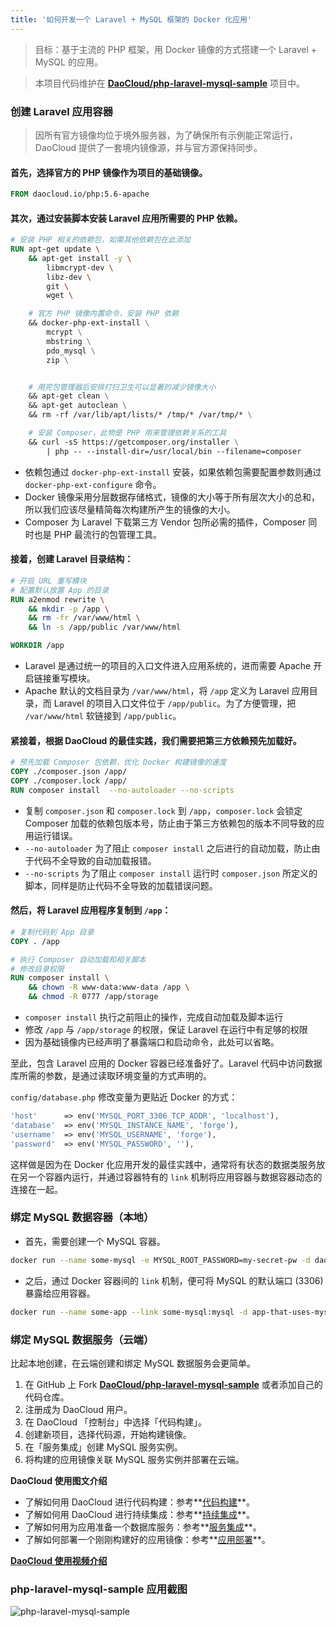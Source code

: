 ```yaml
---
title: '如何开发一个 Laravel + MySQL 框架的 Docker 化应用'
---
```


<!-- reviewed by fiona -->

> 目标：基于主流的 PHP 框架，用 Docker 镜像的方式搭建一个 Laravel + MySQL 的应用。

> 本项目代码维护在 **[DaoCloud/php-laravel-mysql-sample](https://github.com/DaoCloud/php-laravel-mysql-sample)** 项目中。

### 创建 Laravel 应用容器

> 因所有官方镜像均位于境外服务器，为了确保所有示例能正常运行，DaoCloud 提供了一套境内镜像源，并与官方源保持同步。

#### 首先，选择官方的 PHP 镜像作为项目的基础镜像。

```dockerfile
FROM daocloud.io/php:5.6-apache
```

#### 其次，通过安装脚本安装 Laravel 应用所需要的 PHP 依赖。

```dockerfile
# 安装 PHP 相关的依赖包，如需其他依赖包在此添加
RUN apt-get update \
    && apt-get install -y \
        libmcrypt-dev \
        libz-dev \
        git \
        wget \

    # 官方 PHP 镜像内置命令，安装 PHP 依赖
    && docker-php-ext-install \
        mcrypt \
        mbstring \
        pdo_mysql \
        zip \


    # 用完包管理器后安排打扫卫生可以显著的减少镜像大小
    && apt-get clean \
    && apt-get autoclean \
    && rm -rf /var/lib/apt/lists/* /tmp/* /var/tmp/* \

    # 安装 Composer，此物是 PHP 用来管理依赖关系的工具
    && curl -sS https://getcomposer.org/installer \
        | php -- --install-dir=/usr/local/bin --filename=composer
```

- 依赖包通过 `docker-php-ext-install` 安装，如果依赖包需要配置参数则通过 `docker-php-ext-configure` 命令。
- Docker 镜像采用分层数据存储格式，镜像的大小等于所有层次大小的总和，所以我们应该尽量精简每次构建所产生的镜像的大小。
- Composer 为 Laravel 下载第三方 Vendor 包所必需的插件，Composer 同时也是 PHP 最流行的包管理工具。

#### 接着，创建 Laravel 目录结构：

```dockerfile
# 开启 URL 重写模块
# 配置默认放置 App 的目录
RUN a2enmod rewrite \
    && mkdir -p /app \
    && rm -fr /var/www/html \
    && ln -s /app/public /var/www/html

WORKDIR /app
```

- Laravel 是通过统一的项目的入口文件进入应用系统的，进而需要 Apache 开启链接重写模块。
- Apache 默认的文档目录为 `/var/www/html`，将 `/app` 定义为 Laravel 应用目录，而 Laravel 的项目入口文件位于 `/app/public`。为了方便管理，把 `/var/www/html` 软链接到 `/app/public`。

#### 紧接着，根据 DaoCloud 的最佳实践，我们需要把第三方依赖预先加载好。

```dockerfile
# 预先加载 Composer 包依赖，优化 Docker 构建镜像的速度
COPY ./composer.json /app/
COPY ./composer.lock /app/
RUN composer install  --no-autoloader --no-scripts
```

- 复制 `composer.json` 和 `composer.lock` 到 `/app`，`composer.lock` 会锁定 Composer 加载的依赖包版本号，防止由于第三方依赖包的版本不同导致的应用运行错误。
- `--no-autoloader` 为了阻止 `composer install` 之后进行的自动加载，防止由于代码不全导致的自动加载报错。
- `--no-scripts` 为了阻止 `composer install` 运行时 `composer.json` 所定义的脚本，同样是防止代码不全导致的加载错误问题。

#### 然后，将 Laravel 应用程序复制到 `/app`：

```dockerfile
# 复制代码到 App 目录
COPY . /app

# 执行 Composer 自动加载和相关脚本
# 修改目录权限
RUN composer install \
    && chown -R www-data:www-data /app \
    && chmod -R 0777 /app/storage
```

- `composer install` 执行之前阻止的操作，完成自动加载及脚本运行
- 修改 `/app` 与 `/app/storage` 的权限，保证 Laravel 在运行中有足够的权限
- 因为基础镜像内已经声明了暴露端口和启动命令，此处可以省略。

至此，包含 Laravel 应用的 Docker 容器已经准备好了。Laravel 代码中访问数据库所需的参数，是通过读取环境变量的方式声明的。

`config/database.php` 修改变量为更贴近 Docker 的方式：

```php
'host'      => env('MYSQL_PORT_3306_TCP_ADDR', 'localhost'),
'database'  => env('MYSQL_INSTANCE_NAME', 'forge'),
'username'  => env('MYSQL_USERNAME', 'forge'),
'password'  => env('MYSQL_PASSWORD', ''),
```

这样做是因为在 Docker 化应用开发的最佳实践中，通常将有状态的数据类服务放在另一个容器内运行，并通过容器特有的 `link` 机制将应用容器与数据容器动态的连接在一起。

### 绑定 MySQL 数据容器（本地）

- 首先，需要创建一个 MySQL 容器。

```bash
docker run --name some-mysql -e MYSQL_ROOT_PASSWORD=my-secret-pw -d daocloud.io/mysql:5.5
```

- 之后，通过 Docker 容器间的 `link` 机制，便可将 MySQL 的默认端口 (3306) 暴露给应用容器。

```bash
docker run --name some-app --link some-mysql:mysql -d app-that-uses-mysql
```

### 绑定 MySQL 数据服务（云端）

比起本地创建，在云端创建和绑定 MySQL 数据服务会更简单。 

1. 在 GitHub 上 Fork **[DaoCloud/php-laravel-mysql-sample](https://github.com/DaoCloud/php-laravel-mysql-sample)** 或者添加自己的代码仓库。
2. 注册成为 DaoCloud 用户。
3. 在 DaoCloud 「控制台」中选择「代码构建」。
4. 创建新项目，选择代码源，开始构建镜像。
5. 在「服务集成」创建 MySQL 服务实例。
6. 将构建的应用镜像关联 MySQL 服务实例并部署在云端。

**DaoCloud 使用图文介绍**

- 了解如何用 DaoCloud 进行代码构建：参考**[代码构建](http://help.daocloud.io/features/build-flows.html)**。
- 了解如何用 DaoCloud 进行持续集成：参考**[持续集成](http://help.daocloud.io/features/continuous-integration/index.html)**。
- 了解如何用为应用准备一个数据库服务：参考**[服务集成](http://help.daocloud.io/features/services.html)**。
- 了解如何部署一个刚刚构建好的应用镜像：参考**[应用部署](http://help.daocloud.io/features/packages.html)**。

**[DaoCloud 使用视频介绍](http://7u2psl.com2.z0.glb.qiniucdn.com/daocloud_small.mp4)**

### php-laravel-mysql-sample 应用截图

![php-laravel-mysql-sample](/content/images/2015/07/php-laravel-mysql-sample.png "php-laravel-mysql")